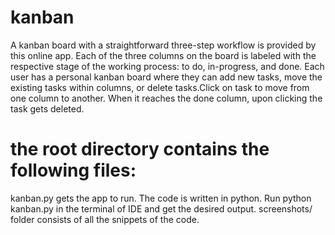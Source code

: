 # kanban
A kanban board with a straightforward three-step workflow is provided by this online app. Each of the three columns on the board is labeled with the respective stage of the working process: to do, in-progress, and done. Each user has a personal kanban board where they can add new tasks, move the existing tasks within columns, or delete tasks.Click on task to move from one column to another. When it reaches the done column, upon clicking the task gets deleted.
# the root directory contains the following files:
kanban.py gets the app to run. The code is written in python. Run python kanban.py in the terminal of IDE and get the desired output.
screenshots/ folder consists of all the snippets of the code.
